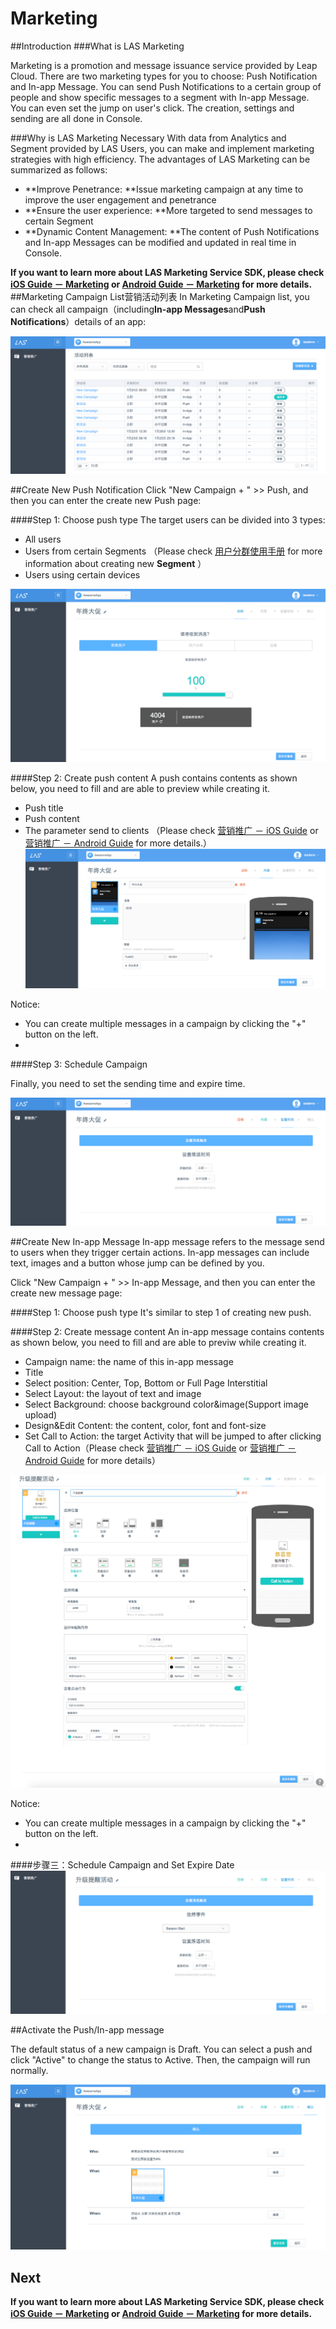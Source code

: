 # Marketing
##Introduction
###What is LAS Marketing

Marketing is a promotion and message issuance service provided by Leap Cloud. There are two marketing types for you to choose: Push Notification and In-app Message. You can send Push Notifications to a certain group of people and show specific messages to a segment with In-app Message. You can even set the jump on user's click. The creation, settings and sending are all done in Console.


###Why is LAS Marketing Necessary 
With data from Analytics and Segment provided by LAS Users, you can make and implement marketing strategies with high efficiency. The advantages of LAS Marketing can be summarized as follows: 


* **Improve Penetrance: **Issue marketing campaign at any time to improve the user engagement and penetrance
* **Ensure the user experience: **More targeted to send messages to certain Segment 
* **Dynamic Content Management: **The content of Push Notifications and In-app Messages can be modified and updated in real time in Console. 

**If you want to learn more about LAS Marketing Service SDK, please check [iOS Guide － Marketing]() or [Android Guide － Marketing](../../Android/Guide/Marketing.md) for more details.**
##Marketing Campaign List营销活动列表
In Marketing Campaign list, you can check all campaign（including**In-app Messages**and**Push Notifications**）details of an app:

![imgMCampaignList.png](../../../images/imgMCampaignList.png)


##Create New Push Notification
Click "New Campaign + " >> Push, and then you can enter the create new Push page:

####Step 1: Choose push type
The target users can be divided into 3 types:

* All users
* Users from certain Segments （Please check [用户分群使用手册](..) for more information about creating new **Segment** ）
* Users using certain devices

![imgMAddPush1.png](../../../images/imgMAddPush1.png)

####Step 2: Create push content
A push contains contents as shown below, you need to fill and are able to preview while creating it.

* Push title 
* Push content 
* The parameter send to clients （Please check [营销推广 － iOS Guide](..) or [营销推广 － Android Guide](..) for more details.） 
![imgMAddPush2.png.png](../../../images/imgMAddPush2.png)

Notice:

* You can create multiple messages in a campaign by clicking the "+" button on the left.
* 
####Step 3: Schedule Campaign

Finally, you need to set the sending time and expire time.

![imgMAddPush3.png](../../../images/imgMAddPush3.png)

##Create New In-app Message
In-app message refers to the message send to users when they trigger certain actions. In-app messages can include text, images and a button whose jump can be defined by you.

Click "New Campaign + " >> In-app Message, and then you can enter the create new message page:

####Step 1: Choose push type
It's similar to step 1 of creating new push.

####Step 2: Create message content
An in-app message contains contents as shown below, you need to fill and are able to previw while creating it.

* Campaign name: the name of this in-app message
* Title
* Select position: Center, Top, Bottom or Full Page Interstitial
* Select Layout: the layout of text and image
* Select Background: choose background color&image(Support image upload)
* Design&Edit Content: the content, color, font and font-size
* Set Call to Action: the target Activity that will be jumped to after clicking Call to Action（Please check [营销推广 － iOS Guide](..) or [营销推广 － Android Guide](..) for more details）

![imgMAddMsg2.png](../../../images/imgMAddMsg2.png)

Notice:

* You can create multiple messages in a campaign by clicking the "+" button on the left.
* 
####步骤三：Schedule Campaign and Set Expire Date
![imgMAddMsg3.png](../../../images/imgMAddMsg3.png)

##Activate the Push/In-app message

The default status of a new campaign is Draft. You can select a push and click "Active" to change the status to Active. Then, the campaign will run normally.

![imgMActivatePush.png](../../../images/imgMActivatePush.png)

## Next

**If you want to learn more about LAS Marketing Service SDK, please check [iOS Guide － Marketing]() or [Android Guide － Marketing](../../Android/Guide/Marketing.md) for more details.**
